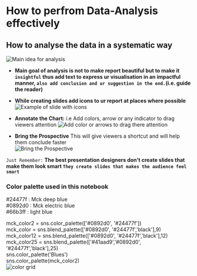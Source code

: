# How to perfrom Data-Analysis effectively

## How to analyse the data in a systematic way
![Main idea for analysis](https://user-images.githubusercontent.com/86042628/141689338-53708cea-aa82-4c1c-be14-7531aa225c0f.PNG)
* **Main goal of analysis is not to make report beautiful but to make it `insightful` thus add text to express ur visualisation in an impactful manner, `also add conclusion and ur suggestion in the end.`(i.e. guide the reader)**
* **While creating slides add icons to ur report at places where possible** 
![Example of slide with icons](https://user-images.githubusercontent.com/86042628/141690331-f54baaf9-5e2b-4a37-872a-479ec1a09eee.jpg)

* **Annotate the Chart:** i.e Add colors, arrow or any indicator to drag viewers attention
![Add color or arrows to drag there attention](https://user-images.githubusercontent.com/86042628/141690129-fc03634c-eb2c-4ab2-af4c-d00b563b8423.PNG)

* **Bring the Prospective** This will give viewers a shortcut and will help them conclude faster  
![Bring the Prospective](https://user-images.githubusercontent.com/86042628/141690141-fbeaa0c1-99c3-45c7-8ddb-89f84c25a2d4.PNG)

`Just Remember:` **The best presentation designers don't create slides that make them look smart `They create slides that makes the audience feel smart`**
### Color palette used in this notebook
#24477f : Mck deep blue  
#0892d0 : Mck electric blue  
#66b3ff : light blue  
  
mck_color2 = sns.color_palette(['#0892d0', '#24477f'])  
mck_color = sns.blend_palette(['#0892d0', '#24477f','black'],9)    
mck_color12 = sns.blend_palette(['#0892d0', '#24477f','black'],12)  
mck_color25 = sns.blend_palette(['#41aad9','#0892d0', '#24477f','black'],25)  
sns.color_palette('Blues')  
sns.color_palette(mck_color2)  
![color grid](https://user-images.githubusercontent.com/86042628/141689201-47927864-c7bb-4861-aa39-678b0178107a.PNG)
